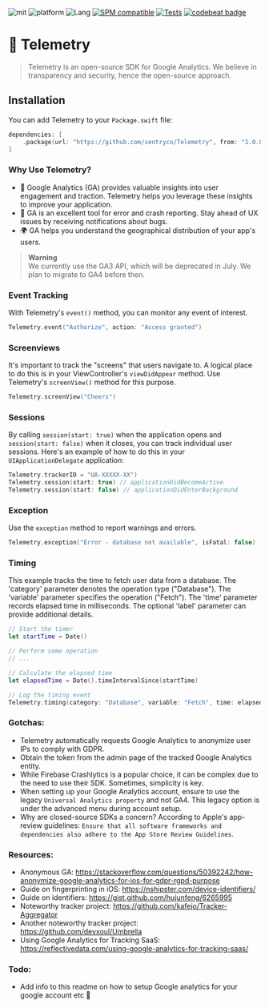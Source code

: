 ![mit](https://img.shields.io/badge/License-MIT-brightgreen.svg)
![platform](https://img.shields.io/badge/Platform-iOS/macOS-blue.svg)
![Lang](https://img.shields.io/badge/Language-Swift%205-orange.svg)
[![SPM compatible](https://img.shields.io/badge/SPM-compatible-4BC51D.svg?style=flat)](https://github.com/apple/swift)
[![Tests](https://github.com/sentryco/Telemetry/actions/workflows/Tests.yml/badge.svg)](https://github.com/sentryco/Telemetry/actions/workflows/Tests.yml)
[![codebeat badge](https://codebeat.co/badges/5785dd6c-aa75-48a6-a222-0874b2b93e2c)](https://codebeat.co/projects/github-com-sentryco-telemetry-main)

# 🔬 Telemetry

> Telemetry is an open-source SDK for Google Analytics. We believe in transparency and security, hence the open-source approach.

## Installation
You can add Telemetry to your `Package.swift` file:

```swift
dependencies: [
    .package(url: "https://github.com/sentryco/Telemetry", from: "1.0.0")
]
```

### Why Use Telemetry?
- 🤖 Google Analytics (GA) provides valuable insights into user engagement and traction. Telemetry helps you leverage these insights to improve your application.
- 🐛 GA is an excellent tool for error and crash reporting. Stay ahead of UX issues by receiving notifications about bugs.
- 🌍 GA helps you understand the geographical distribution of your app's users.

> **Warning**  
> We currently use the GA3 API, which will be deprecated in July. We plan to migrate to GA4 before then.

### Event Tracking
With Telemetry's `event()` method, you can monitor any event of interest.
```swift
Telemetry.event("Authorize", action: "Access granted")
```

### Screenviews
It's important to track the "screens" that users navigate to. A logical place to do this is in your ViewController's `viewDidAppear` method. Use Telemetry's `screenView()` method for this purpose.
```swift
Telemetry.screenView("Cheers")
```

### Sessions
By calling `session(start: true)` when the application opens and `session(start: false)` when it closes, you can track individual user sessions. Here's an example of how to do this in your `UIApplicationDelegate` application:

```swift
Telemetry.trackerID = "UA-XXXXX-XX")
Telemetry.session(start: true) // applicationDidBecomeActive
Telemetry.session(start: false) // applicationDidEnterBackground
```

### Exception
Use the `exception` method to report warnings and errors.
```swift
Telemetry.exception("Error - database not available", isFatal: false)
```

### Timing
This example tracks the time to fetch user data from a database. The 'category' parameter denotes the operation type ("Database"). The 'variable' parameter specifies the operation ("Fetch"). The 'time' parameter records elapsed time in milliseconds. The optional 'label' parameter can provide additional details.

```swift
// Start the timer
let startTime = Date()

// Perform some operation
// ...

// Calculate the elapsed time
let elapsedTime = Date().timeIntervalSince(startTime)

// Log the timing event
Telemetry.timing(category: "Database", variable: "Fetch", time: elapsedTime, label: "User data fetch")
```

### Gotchas:
- Telemetry automatically requests Google Analytics to anonymize user IPs to comply with GDPR.
- Obtain the token from the admin page of the tracked Google Analytics entity.
- While Firebase Crashlytics is a popular choice, it can be complex due to the need to use their SDK. Sometimes, simplicity is key.
- When setting up your Google Analytics account, ensure to use the legacy `Universal Analytics property` and not GA4. This legacy option is under the advanced menu during account setup.
- Why are closed-source SDKs a concern? According to Apple's app-review guidelines: `Ensure that all software frameworks and dependencies also adhere to the App Store Review Guidelines`.

### Resources:
- Anonymous GA: https://stackoverflow.com/questions/50392242/how-anonymize-google-analytics-for-ios-for-gdpr-rgpd-purpose
- Guide on fingerprinting in iOS: https://nshipster.com/device-identifiers/
- Guide on identifiers: https://gist.github.com/hujunfeng/6265995
- Noteworthy tracker project: https://github.com/kafejo/Tracker-Aggregator
- Another noteworthy tracker project: https://github.com/devxoul/Umbrella
- Using Google Analytics for Tracking SaaS: https://reflectivedata.com/using-google-analytics-for-tracking-saas/

### Todo:
- Add info to this readme on how to setup Google analytics for your google account etc 🚧
